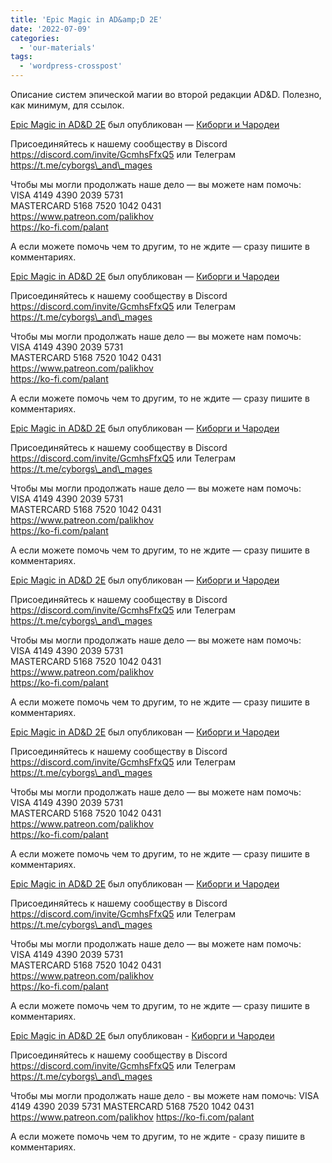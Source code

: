 ```yaml
---
title: 'Epic Magic in AD&amp;D 2E'
date: '2022-07-09'
categories:
  - 'our-materials'
tags:
  - 'wordpress-crosspost'
---
```


Описание систем эпической магии во второй редакции AD&D. Полезно, как минимум, для ссылок.

[Epic Magic in AD&D 2E](https://cyborgsandmages.com/2022/07/epic-magic-in-add-2e/ 'Оригинал статьи.') был опубликован — [Киборги и Чародеи](https://cyborgsandmages.com)

Присоединяйтесь к нашему сообществу в Discord https://discord.com/invite/GcmhsFfxQ5 или Телеграм https://t.me/cyborgs\_and\_mages

Чтобы мы могли продолжать наше дело — вы можете нам помочь:  
VISA 4149 4390 2039 5731  
MASTERCARD 5168 7520 1042 0431  
https://www.patreon.com/palikhov  
https://ko-fi.com/palant

А если можете помочь чем то другим, то не ждите — сразу пишите в комментариях.

[Epic Magic in AD&D 2E](https://cyborgsandmages.com/2022/07/epic-magic-in-add-2e-2/ 'Оригинал статьи.') был опубликован — [Киборги и Чародеи](https://cyborgsandmages.com)

Присоединяйтесь к нашему сообществу в Discord https://discord.com/invite/GcmhsFfxQ5 или Телеграм https://t.me/cyborgs\_and\_mages

Чтобы мы могли продолжать наше дело — вы можете нам помочь:  
VISA 4149 4390 2039 5731  
MASTERCARD 5168 7520 1042 0431  
https://www.patreon.com/palikhov  
https://ko-fi.com/palant

А если можете помочь чем то другим, то не ждите — сразу пишите в комментариях.

[Epic Magic in AD&D 2E](https://cyborgsandmages.com/2022/07/epic-magic-in-add-2e-2-2/ 'Оригинал статьи.') был опубликован — [Киборги и Чародеи](https://cyborgsandmages.com)

Присоединяйтесь к нашему сообществу в Discord https://discord.com/invite/GcmhsFfxQ5 или Телеграм https://t.me/cyborgs\_and\_mages

Чтобы мы могли продолжать наше дело — вы можете нам помочь:  
VISA 4149 4390 2039 5731  
MASTERCARD 5168 7520 1042 0431  
https://www.patreon.com/palikhov  
https://ko-fi.com/palant

А если можете помочь чем то другим, то не ждите — сразу пишите в комментариях.

[Epic Magic in AD&D 2E](https://cyborgsandmages.com/2022/07/epic-magic-in-add-2e-2-2-2/ 'Оригинал статьи.') был опубликован — [Киборги и Чародеи](https://cyborgsandmages.com)

Присоединяйтесь к нашему сообществу в Discord https://discord.com/invite/GcmhsFfxQ5 или Телеграм https://t.me/cyborgs\_and\_mages

Чтобы мы могли продолжать наше дело — вы можете нам помочь:  
VISA 4149 4390 2039 5731  
MASTERCARD 5168 7520 1042 0431  
https://www.patreon.com/palikhov  
https://ko-fi.com/palant

А если можете помочь чем то другим, то не ждите — сразу пишите в комментариях.

[Epic Magic in AD&D 2E](https://cyborgsandmages.com/2022/07/epic-magic-in-add-2e-2-2-2-2/ 'Оригинал статьи.') был опубликован — [Киборги и Чародеи](https://cyborgsandmages.com)

Присоединяйтесь к нашему сообществу в Discord https://discord.com/invite/GcmhsFfxQ5 или Телеграм https://t.me/cyborgs\_and\_mages

Чтобы мы могли продолжать наше дело — вы можете нам помочь:  
VISA 4149 4390 2039 5731  
MASTERCARD 5168 7520 1042 0431  
https://www.patreon.com/palikhov  
https://ko-fi.com/palant

А если можете помочь чем то другим, то не ждите — сразу пишите в комментариях.

[Epic Magic in AD&D 2E](https://cyborgsandmages.com/2022/07/epic-magic-in-add-2e-2-2-2-2-2/ 'Оригинал статьи.') был опубликован — [Киборги и Чародеи](https://cyborgsandmages.com)

Присоединяйтесь к нашему сообществу в Discord https://discord.com/invite/GcmhsFfxQ5 или Телеграм https://t.me/cyborgs\_and\_mages

Чтобы мы могли продолжать наше дело — вы можете нам помочь:  
VISA 4149 4390 2039 5731  
MASTERCARD 5168 7520 1042 0431  
https://www.patreon.com/palikhov  
https://ko-fi.com/palant

А если можете помочь чем то другим, то не ждите — сразу пишите в комментариях.

[Epic Magic in AD&D 2E](https://cyborgsandmages.com/2022/07/epic-magic-in-add-2e-2-2-2-2-2-2/ 'Оригинал статьи.') был опубликован - [Киборги и Чародеи](https://cyborgsandmages.com)

Присоединяйтесь к нашему сообществу в Discord https://discord.com/invite/GcmhsFfxQ5 или Телеграм https://t.me/cyborgs\_and\_mages

Чтобы мы могли продолжать наше дело - вы можете нам помочь: VISA 4149 4390 2039 5731 MASTERCARD 5168 7520 1042 0431 https://www.patreon.com/palikhov https://ko-fi.com/palant

А если можете помочь чем то другим, то не ждите - сразу пишите в комментариях.
